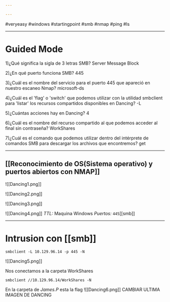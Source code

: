 ```yaml
---

---
```

#veryeasy #windows #startingpoint #smb #nmap #ping #ls 

----
# Guided Mode

1)¿Qué significa la sigla de 3 letras SMB? 
	Server Message Block 

2)¿En qué puerto funciona SMB? 
	445

3)¿Cuál es el nombre del servicio para el puerto 445 que apareció en nuestro escaneo Nmap? 
	microsoft-ds

4)¿Cuál es el 'flag' o 'switch' que podemos utilizar con la utilidad smbclient para 'listar' los recursos compartidos disponibles en Dancing? 
	-L

5)¿Cuántas acciones hay en Dancing? 
	4

6)¿Cuál es el nombre del recurso compartido al que podemos acceder al final sin contraseña? 
	WorkShares

7)¿Cuál es el comando que podemos utilizar dentro del intérprete de comandos SMB para descargar los archivos que encontremos? 
	get


---------
## [[Reconocimiento de OS(Sistema operativo) y puertos abiertos con NMAP]]
![[Dancing1.png]]

![[Dancing2.png]]

![[Dancing3.png]]

![[Dancing4.png]]
*TTL:* Maquina Windows
*Puertos:*
	`445`[[smb]]
	
----------
# Intrusion con [[smb]]

```shell
smbclient -L 10.129.96.14 -p 445 -N
```

![[Dancing5.png]]

Nos conectamos a la carpeta WorkShares
```shell
smbclient //10.129.96.14/WorkShares -N
```
En la carpeta de *James.P* esta la flag
![[Dancing6.png]]
CAMBIAR ULTIMA IMAGEN DE DANCING